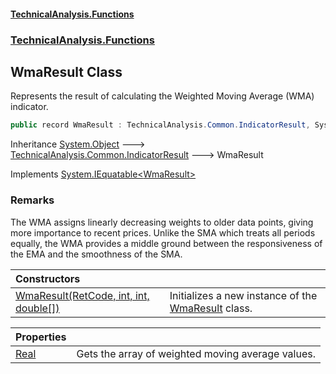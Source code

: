 #### [TechnicalAnalysis\.Functions](Atypical.TechnicalAnalysis.Functions.md 'Atypical\.TechnicalAnalysis\.Functions')
### [TechnicalAnalysis\.Functions](Atypical.TechnicalAnalysis.Functions.md#TechnicalAnalysis.Functions 'TechnicalAnalysis\.Functions')

## WmaResult Class

Represents the result of calculating the Weighted Moving Average \(WMA\) indicator\.

```csharp
public record WmaResult : TechnicalAnalysis.Common.IndicatorResult, System.IEquatable<TechnicalAnalysis.Functions.WmaResult>
```

Inheritance [System\.Object](https://docs.microsoft.com/en-us/dotnet/api/System.Object 'System\.Object') &#129106; [TechnicalAnalysis\.Common\.IndicatorResult](https://docs.microsoft.com/en-us/dotnet/api/TechnicalAnalysis.Common.IndicatorResult 'TechnicalAnalysis\.Common\.IndicatorResult') &#129106; WmaResult

Implements [System\.IEquatable&lt;](https://docs.microsoft.com/en-us/dotnet/api/System.IEquatable-1 'System\.IEquatable\`1')[WmaResult](WmaResult.md 'TechnicalAnalysis\.Functions\.WmaResult')[&gt;](https://docs.microsoft.com/en-us/dotnet/api/System.IEquatable-1 'System\.IEquatable\`1')

### Remarks
The WMA assigns linearly decreasing weights to older data points, giving more importance
to recent prices\. Unlike the SMA which treats all periods equally, the WMA provides
a middle ground between the responsiveness of the EMA and the smoothness of the SMA\.

| Constructors | |
| :--- | :--- |
| [WmaResult\(RetCode, int, int, double\[\]\)](WmaResult.WmaResult(RetCode,int,int,double[]).md 'TechnicalAnalysis\.Functions\.WmaResult\.WmaResult\(TechnicalAnalysis\.Common\.RetCode, int, int, double\[\]\)') | Initializes a new instance of the [WmaResult](WmaResult.md 'TechnicalAnalysis\.Functions\.WmaResult') class\. |

| Properties | |
| :--- | :--- |
| [Real](WmaResult.Real.md 'TechnicalAnalysis\.Functions\.WmaResult\.Real') | Gets the array of weighted moving average values\. |

